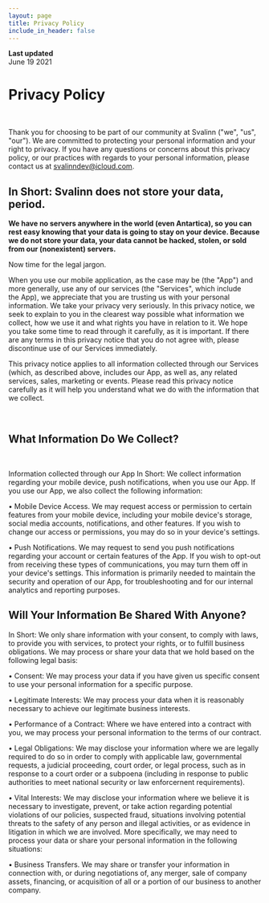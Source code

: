```yaml
---
layout: page
title: Privacy Policy
include_in_header: false
---
```


**Last updated**  
June 19 2021

# Privacy Policy

<br>


 Thank you for choosing to be part of our community at Svalinn ("we", "us", "our"). We are committed to protecting your personal information and your right to privacy. If you have any questions or concerns about this privacy policy, or our practices with regards to your personal information, please contact us at svalinndev@icloud.com.

## In Short: **Svalinn does not store your data, period.**

**We have no servers anywhere in the world (even Antartica), so you can rest easy knowing that your data is going to stay on your device. Because we do not store your data, your data cannot be hacked, stolen, or sold from our (nonexistent) servers.**

 Now time for the legal jargon.

 When you use our mobile application, as the case may be (the "App") and more generally, use any of our services (the "Services", which include the App), we appreciate that you are trusting us with your personal information. We take your privacy very seriously. In this privacy notice, we seek to explain to you in the clearest way possible what information we collect, how we use it and what rights you have in relation to it. We hope you take some time to read through it carefully, as it is important. If there are any terms in this privacy notice that you do not agree with, please discontinue use of our Services immediately.

 This privacy notice applies to all information collected through our Services (which, as described above, includes our App, as well as, any related services, sales, marketing or events. Please read this privacy notice carefully as it will help you understand what we do with the information that we collect.

   <br>

## What Information Do We Collect?

<br>

Information collected through our App In Short: We collect information regarding your mobile device, push notifications, when you use our App. If you use our App, we also collect the following information:

• Mobile Device Access. We may request access or permission to certain features from your mobile device, including your mobile device's storage, social media accounts, notifications, and other features. If you wish to change our access or permissions, you may do so in your device's settings.

• Push Notifications. We may request to send you push notifications regarding your account or certain features of the App. If you wish to opt-out from receiving these types of communications, you may turn them off in your device's settings.
This information is primarily needed to maintain the security and operation of our App, for troubleshooting and for our internal analytics and reporting purposes.

## Will Your Information Be Shared With Anyone?

In Short: We only share information with your consent, to comply with laws, to provide you with services, to protect your rights, or to fulfill business obligations. We may process or share your data that we hold based on the following legal basis:

• Consent: We may process your data if you have given us specific consent to use your personal information for a specific purpose.

• Legitimate Interests: We may process your data when it is reasonably necessary to achieve our legitimate business interests.

• Performance of a Contract: Where we have entered into a contract with you, we may process your personal information to the terms of our contract.

• Legal Obligations: We may disclose your information where we are legally required to do so in order to comply with applicable law, governmental requests, a judicial proceeding, court order, or legal process, such as in response to a court order or a subpoena (including in response to public authorities to meet national security or law enforcernent requirements).

• Vital Interests: We may disclose your information where we believe it is necessary to investigate, prevent, or take action regarding potential violations of our policies, suspected fraud, situations involving potential threats to the safety of any person and illegal activities, or as evidence in litigation in which we are involved. More specifically, we may need to process your data or share your personal information in the following situations:

• Business Transfers. We may share or transfer your information in connection with, or during negotiations of, any merger, sale of company assets, financing, or acquisition of all or a portion of our business to another company.

<br>

